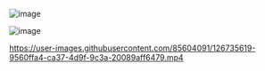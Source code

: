 ![image](https://user-images.githubusercontent.com/85604091/126769743-f1b014d0-7310-44b4-817a-d4cb9c3e3b72.png)

![image](https://user-images.githubusercontent.com/85604091/126769772-b7f642f1-b2ec-4138-9071-82bff689ee22.png)


https://user-images.githubusercontent.com/85604091/126735619-9560ffa4-ca37-4d9f-9c3a-20089aff6479.mp4
